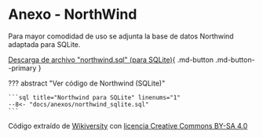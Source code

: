 


# Anexo - NorthWind 


Para mayor comodidad de uso se adjunta la base de datos Northwind adaptada para SQLite.


[Descarga de archivo "northwind.sql" (para SQLite)](../anexos/northwind_sqlite.sql){ .md-button .md-button--primary }


??? abstract "Ver código de Northwind (SQLite)"

    ```sql title="Northwind para SQLite" linenums="1" 
    --8<- "docs/anexos/northwind_sqlite.sql"
    ```


Código extraído de [Wikiversity](https://en.wikiversity.org/wiki/Database_Examples/Northwind/SQLite) con [licencia Creative Commons BY-SA 4.0](https://creativecommons.org/licenses/by-sa/4.0/)
